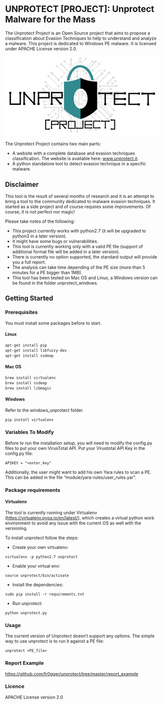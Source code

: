 # UNPROTECT [PROJECT]: Unprotect Malware for the Mass
The Unprotect Project is an Open Source project that aims to propose a classification about Evasion Techniques to help to understand and analyze a malware. This project is dedicated to Windows PE malware. It is licensed under APACHE License version 2.0.

![logo](LogoUnprotect.png)

The Unprotect Project contains two main parts: 
* A website with a complete database and evasion techniques classification. The website is available here: www.unprotect.it.
* A python standalone tool to detect evasion technique in a specific malware. 

## Disclaimer
This tool is the result of several months of research and it is an attempt to bring a tool to the community dedicated to malware evasion techniques. It started as a side project and of course requires some improvements. Of course, it is not perfect nor magic! 

Please take notes of the following:
* This project currently works with python2.7 (it will be upgraded to python3 in a later version). 
* It might have some bugs or vulnerabilities.
* This tool is currently working only with a valid PE file (support of additional format file will be added in a later version). 
* There is currently no option supported, the standard output will provide you a full report.
* The analysis can take time depending of the PE size (more than 5 minutes for a PE bigger than 1MB).
* This tool has been tested on Mac OS and Linux, a Windows version can be found in the folder unprotect_windows. 

## Getting Started

### Prerequisites
You must install some packages before to start. 
#### Linux
```bash
apt-get install pip 
apt-get install libfuzzy-dev
apt-get install ssdeep
```
#### Mac OS
```bash
brew install virtualenv
brew install ssdeep
brew install libmagic
```
#### Windows
Refer to the windows_unprotect folder.
```bash
pip install virtualenv
```
### Variables To Modify 
Before to run the installation setup, you will need to modify the config.py files to put your own VirusTotal API. 
Put your Virustotal API Key in the config.py file:
```
APIKEY = "<enter_key"
```
Additionally, the user might want to add his own Yara rules to scan a PE. This can be added in the file “module/yara-rules/user_rules.yar”.

### Package requirements
#### Virtualenv
The tool is currently running under Virtualenv (https://virtualenv.pypa.io/en/latest/), which creates a virtual python work environment to avoid any issue with the current OS as well with the versioning. 

To install unprotect follow the steps:
*	Create your own virtualenv: 
```
virtualenv -p python2.7 unprotect
```
*	Enable your virtual env: 
```
source unprotect/bin/activate
```
* Install the dependencies: 
```
sudo pip install -r requirements.txt
```
-	Run unprotect: 
```
python unprotect.py
```

### Usage
The current version of Unprotect doesn’t support any options. The simple way to use unprotect is to run it against a PE file:
```
unprotect <PE_file>
```
### Report Example
https://github.com/fr0gger/unprotect/tree/master/report_example

### Licence
APACHE License version 2.0

